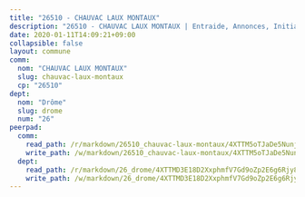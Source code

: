 ```yaml
---
title: "26510 - CHAUVAC LAUX MONTAUX"
description: "26510 - CHAUVAC LAUX MONTAUX | Entraide, Annonces, Initiatives"
date: 2020-01-11T14:09:21+09:00
collapsible: false
layout: commune
comm:
  nom: "CHAUVAC LAUX MONTAUX"
  slug: chauvac-laux-montaux
  cp: "26510"
dept:
  nom: "Drôme"
  slug: drome
  num: "26"
peerpad:
  comm:
    read_path: /r/markdown/26510_chauvac-laux-montaux/4XTTM5oTJaDe5NunjR6tQecHs9v1pKKLZcQZX3pLscmCcyH4o
    write_path: /w/markdown/26510_chauvac-laux-montaux/4XTTM5oTJaDe5NunjR6tQecHs9v1pKKLZcQZX3pLscmCcyH4o-K3TgTfEDRgrGcMdFitrj9WwK8X4EyGZeyADsipxH7ZkJhZaozWkrxPfQTDprurYnXY8ydSVxddYfuHspkV7FPLpemRvguA6tJJRZP3sdxFC85pUUPjkzmWW2j7qLmME9SztcPxBm
  dept:
    read_path: /r/markdown/26_drome/4XTTMD3E18D2XxphmfV7Gd9oZp2E6g6Rjy8yoyyuT4SyeeDZv
    write_path: /w/markdown/26_drome/4XTTMD3E18D2XxphmfV7Gd9oZp2E6g6Rjy8yoyyuT4SyeeDZv-K3TgUGX4nG6FnUgVjDeodHJBzD4Z7jTqAJwquijk1LCW8AWc9CAemuRZDQCZC8aha3sgQcHNRUHizJ1bQGiTeNjxAKKxoxsNxcJ7pjGzQ4icP1ftCA9sHED31LddZbCgpf6zkM4Q
---
```


